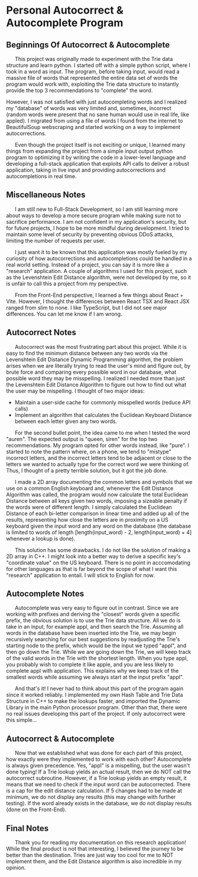 # Personal Autocorrect & Autocomplete Program

## Beginnings Of Autocorrect & Autocomplete
&nbsp;&nbsp;&nbsp;&nbsp;&nbsp;&nbsp;This project was originally made to experiment with the Trie data structure and learn python.
I started off with a simple python script, where I took in a word as input. The program, before
taking input, would read a massive file of words that represented the entire data set
of words the program would work with, exploiting the Trie data structure to instantly
provide the top 3 recommendations to "complete" the word. 

However, I was not satisfied with just autocompleting words and I realized 
my "database" of words was very limited and, sometimes, incorrect (random words were present 
that no sane human would use in real life, like appled). I migrated from using a file of words 
I found from the internet to BeautifulSoup webscraping and started working on a way to implement
autocorrections. 

&nbsp;&nbsp;&nbsp;&nbsp;&nbsp;&nbsp;Even though the project itself is not exciting or unique, I learned many things from expanding 
the project from a simple input output python program to optimizing it by writing the code 
in a lower-level language and developing a full-stack application that exploits API calls 
to deliver a robust application, taking in live input and providing autocorrections and 
autocompletions in real time. 


## Miscellaneous Notes
&nbsp;&nbsp;&nbsp;&nbsp;&nbsp;&nbsp;I am still new to Full-Stack Development, so I am still learning more 
about ways to develop a more secure program while making sure not to sacrifice performance.
I am not confident in my application's security, but for future projects, I hope to 
be more mindful during development. I tried to maintain some level of security by preventing 
obvious DDoS attacks, limiting the number of requests per user. 

&nbsp;&nbsp;&nbsp;&nbsp;&nbsp;&nbsp;I just want it to be known that this application was mostly fueled by my curiosity of 
how autocorrections and autocompletions could be handled in a real world setting. Instead of a 
project, you can say it is more like a "research" application. A couple of algorithms I 
used for this project, such as the Levenshtein Edit Distance algorithm, were not developed 
by me, so it is unfair to call this a project from my perspective.

&nbsp;&nbsp;&nbsp;&nbsp;&nbsp;&nbsp;From the Front-End perspective, I learned a few things about React + Vite. However, I thought 
the differences between React TSX and React JSX ranged from slim to none. I like TypeScript, 
but I did not see major differences. You can let me know if I am wrong.

## Autocorrect Notes
&nbsp;&nbsp;&nbsp;&nbsp;&nbsp;&nbsp;Autocorrect was the most frustrating part about this project. While it is easy to find the 
minimum distance between any two words via the Levenshtein Edit Distance Dynamic Programming
algorithm, the problem arises when we are literally trying to read the user's mind and figure 
out, by brute force and comparing every possible word in our database, what possible word 
they may be misspelling. I realized I needed more than just the Levenshtein Edit Distance 
Algorithm to figure out how to find out what the user may be mispelling. I thought of two 
major ideas:

- Maintain a user-side cache for commonly misspelled words (reduce API calls)
- Implement an algorithm that calculates the Euclidean Keyboard Distance 
  between each letter given any two words.

&nbsp;&nbsp;&nbsp;&nbsp;&nbsp;&nbsp;For the second bullet point, the idea came to me when I 
tested the word "auren". The expected output is "queen, siren" for the top two recommendations. 
My program opted for other words instead, like "pure". I started to note the pattern where, 
on a phone, we tend to "mistype" incorrect letters, and the incorrect letters tend to be 
adjacent or close to the letters we wanted to actually type for the correct word we were 
thinking of. Thus, I thought of a pretty terrible solution, but it got the job done. 

&nbsp;&nbsp;&nbsp;&nbsp;&nbsp;&nbsp;I made a 2D array documenting the common letters and symbols that
we use on a common English keyboard and, whenever the Edit Distance Algorithm was called, 
the program would now calculate the total Euclidean Distance between all keys given two words, 
imposing a sizeable 
penalty if the words were of different length. I simply calculated the Euclidean Distance of 
each bi-letter comparison in linear time and added up all of the results, representing how 
close the letters are in proximity on a US keyboard given the input word and any word on the 
database (the database is limited to words of length [length(input_word) - 2, 
length(input_word) + 4] whenever a lookup is done).

&nbsp;&nbsp;&nbsp;&nbsp;&nbsp;&nbsp;This solution has some drawbacks. I do not like the 
solution of making a 2D array in C++. I might look into a better way to derive a specific key's 
"coordinate value" on the US keyboard. There is no point in acccomodating for other languages 
as that is far beyond the scope of what I want this "research" application to entail. I will 
stick to English for now.

## Autocomplete Notes
&nbsp;&nbsp;&nbsp;&nbsp;&nbsp;&nbsp;Autocomplete was very easy to figure out in contrast. Since 
we are working with prefixes and deriving the "closest" words given a specific prefix, the 
obvious solution is to use the Trie data structure. All we do is take in an input, for example 
appl, and then search the Trie. Assuming all words in the database have been inserted into the 
Trie, we may begin recursively searching for our best suggestions by readjusting the Trie's 
starting node to the prefix, which would be the input we typed "appl", and then go down the 
Trie. While we are going down the Trie, we will keep track of the valid words in the Trie 
with the shortest length. When you type appl, you probably wish to complete it like apple, and 
you are less likely to complete appl with application. This explains why we keep track of the 
smallest words while assuming we always start at the input prefix "appl". 

&nbsp;&nbsp;&nbsp;&nbsp;&nbsp;&nbsp;And that's it! I never had to think about this part of 
the program again since it worked reliably. I implemented my own Hash Table and Trie Data 
Structure in C++ to make the lookups faster, and imported the Dynamic Library in the main 
Python processor program. Other than that, there were no real issues developing this part of 
the project. If only autocorrect were this simple...

## Autocorrect & Autocomplete 
&nbsp;&nbsp;&nbsp;&nbsp;&nbsp;&nbsp;Now that we established what was done for each part of this 
project, how exactly were they implemented to work with each other? Autocomplete is always given 
precedence. Yes, "appl" is a mispelling, but the user wasn't done typing! If a Trie lookup 
yields an actual result, then we do NOT call the autocorrect subroutine. However, if a Trie 
lookup yields an empty result, it means that we need to check if the input word can be 
autocorrected. There is a cap for the edit distance calculation. If 5 changes had to be 
made at minimum, we do not display any results (this may change with further testing). If 
the word already exists in the database, we do not display results (done on the Front-End).

## Final Notes
&nbsp;&nbsp;&nbsp;&nbsp;&nbsp;&nbsp;Thank you for reading my documentation on this research 
application! While the final product is not that interesting, I believed the journey to be 
better than the destination. Tries are just way too cool for me to NOT implement them, and 
the Edit Distance algorithm is also incredible in my opinion.
